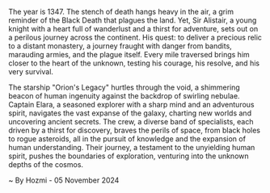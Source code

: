 
The year is 1347. The stench of death hangs heavy in the air, a grim reminder of the Black Death that plagues the land. Yet, Sir Alistair, a young knight with a heart full of wanderlust and a thirst for adventure, sets out on a perilous journey across the continent. His quest: to deliver a precious relic to a distant monastery, a journey fraught with danger from bandits, marauding armies, and the plague itself. Every mile traversed brings him closer to the heart of the unknown, testing his courage, his resolve, and his very survival.

The starship "Orion's Legacy" hurtles through the void, a shimmering beacon of human ingenuity against the backdrop of swirling nebulae. Captain Elara, a seasoned explorer with a sharp mind and an adventurous spirit, navigates the vast expanse of the galaxy, charting new worlds and uncovering ancient secrets. The crew, a diverse band of specialists, each driven by a thirst for discovery, braves the perils of space, from black holes to rogue asteroids, all in the pursuit of knowledge and the expansion of human understanding.  Their journey, a testament to the unyielding human spirit, pushes the boundaries of exploration, venturing into the unknown depths of the cosmos. 

~ By Hozmi - 05 November 2024

